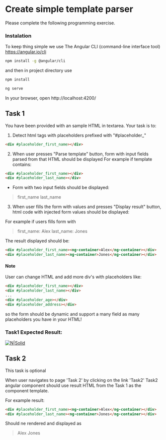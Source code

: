 # Create simple template parser
Please complete the following programming exercise.

### Instalation
To keep thing simple we use The Angular CLI (command-line interface tool)
https://angular.io/cli 

```sh
npm install -g @angular/cli
```

and then in project directory use

```sh
npm install
```

```sh
ng serve
```

In your browser, open http://localhost:4200/

## Task 1

You have been provided with an sample HTML in textarea.
Your task is to:

1) Detect html tags with placeholders prefixed with "#placeholder_"
```html
<div #placeholder_first_name></div>
```
2) When user presses "Parse template" button, form with input fields parsed from that HTML should be displayed
For example if template contains:
```html
<div #placeholder_first_name></div>
<div #placeholder_last_name></div>
```

- Form with two input fields should be displayed:
> first_name
> last_name

3) When user fills the form with values and presses "Display result" button, html code with injected form values should be displayed:

For example if users fills form with 

> first_name: Alex
> last_name: Jones

The result displayed should be:

```html
<div #placeholder_first_name><ng-container>Alex</ng-container></div>
<div #placeholder_last_name><ng-container>Jones</ng-container></div>
```


#### Note
User can change HTML and add more div's with placeholders like:

```html
<div #placeholder_first_name></div>
<div #placeholder_last_name></div>
...
<div #placeholder_age></div>
<div #placeholder_address></div>
```

so the form should be dynamic and support a many field as many placeholders you have in your HTML!

### Task1 Expected Result:

[![N|Solid](https://i.ibb.co/b6hRhB8/task1.png)](https://nodesource.com/products/nsolid)

## Task 2 
This task is optional

When user navigates to page 'Task 2' by clicking on the link 'Task2' 
Task2 angular component should use result HTML from the Task 1 as the component template.

For example result:

```html
<div #placeholder_first_name><ng-container>Alex</ng-container></div>
<div #placeholder_last_name><ng-container>Jones</ng-container></div>
```

Should ne rendered and displayed as

>Alex
>Jones 



